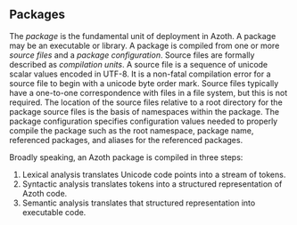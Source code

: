 ## Packages

The *package* is the fundamental unit of deployment in Azoth. A package may be an executable or library. A package is compiled from one or more *source files* and a *package configuration*. Source files are formally described as *compilation units*. A source file is a sequence of unicode scalar values encoded in UTF-8. It is a non-fatal compilation error for a source file to begin with a unicode byte order mark. Source files typically have a one-to-one correspondence with files in a file system, but this is not required. The location of the source files relative to a root directory for the package source files is the basis of namespaces within the package. The package configuration specifies configuration values needed to properly compile the package such as the root namespace, package name, referenced packages, and aliases for the referenced packages.

Broadly speaking, an Azoth package is compiled in three steps:

1. Lexical analysis translates Unicode code points into a stream of tokens.
2. Syntactic analysis translates tokens into a structured representation of Azoth code.
3. Semantic analysis translates that structured representation into executable code.
